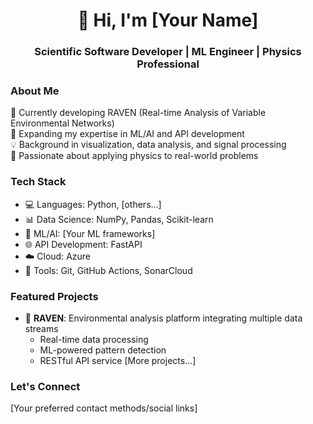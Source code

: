 <h1 align="center">👋 Hi, I'm [Your Name]</h1>
<h3 align="center">Scientific Software Developer | ML Engineer | Physics Professional</h3>

### About Me
🔭 Currently developing RAVEN (Real-time Analysis of Variable Environmental Networks)  
🌱 Expanding my expertise in ML/AI and API development  
💡 Background in visualization, data analysis, and signal processing  
🚀 Passionate about applying physics to real-world problems  

### Tech Stack
- 💻 Languages: Python, [others...]
- 📊 Data Science: NumPy, Pandas, Scikit-learn
- 🤖 ML/AI: [Your ML frameworks]
- 🌐 API Development: FastAPI
- ☁️ Cloud: Azure
- 🔧 Tools: Git, GitHub Actions, SonarCloud

### Featured Projects
- 🦅 **RAVEN**: Environmental analysis platform integrating multiple data streams
  - Real-time data processing
  - ML-powered pattern detection
  - RESTful API service
  [More projects...]

### Let's Connect
[Your preferred contact methods/social links]
